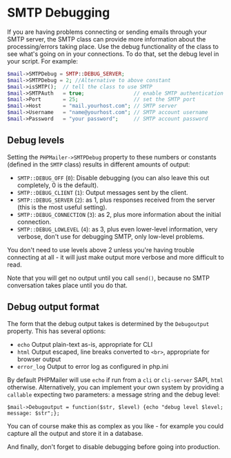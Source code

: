 # SMTP Debugging

If you are having problems connecting or sending emails through your SMTP server, the SMTP class can provide more information about the processing/errors taking place.
Use the debug functionality of the class to see what's going on in your connections. To do that, set the debug level in your script. For example:

```php
$mail->SMTPDebug = SMTP::DEBUG_SERVER;
$mail->SMTPDebug = 2; //Alternative to above constant
$mail->isSMTP();  // tell the class to use SMTP
$mail->SMTPAuth   = true;                // enable SMTP authentication
$mail->Port       = 25;                  // set the SMTP port
$mail->Host       = "mail.yourhost.com"; // SMTP server
$mail->Username   = "name@yourhost.com"; // SMTP account username
$mail->Password   = "your password";     // SMTP account password
```

## Debug levels

Setting the `PHPMailer->SMTPDebug` property to these numbers or constants (defined in the `SMTP` class) results in different amounts of output:

 * `SMTP::DEBUG_OFF` (`0`): Disable debugging (you can also leave this out completely, 0 is the default).
 * `SMTP::DEBUG_CLIENT` (`1`): Output messages sent by the client.
 * `SMTP::DEBUG_SERVER` (`2`): as 1, plus responses received from the server (this is the most useful setting).
 * `SMTP::DEBUG_CONNECTION` (`3`): as 2, plus more information about the initial connection.
 * `SMTP::DEBUG_LOWLEVEL` (`4`): as 3, plus even lower-level information, very verbose, don't use for debugging SMTP, only low-level problems.

You don't need to use levels above 2 unless you're having trouble connecting at all - it will just make output more verbose and more difficult to read.

Note that you will get no output until you call `send()`, because no SMTP conversation takes place until you do that.

## Debug output format

The form that the debug output takes is determined by the `Debugoutput` property. This has several options:

 * `echo` Output plain-text as-is, appropriate for CLI
 * `html` Output escaped, line breaks converted to `<br>`, appropriate for browser output
 * `error_log` Output to error log as configured in php.ini

By default PHPMailer will use `echo` if run from a `cli` or `cli-server` SAPI, `html` otherwise. Alternatively, you can implement your own system by providing a `callable` expecting two parameters: a message string and the debug level:

    $mail->Debugoutput = function($str, $level) {echo "debug level $level; message: $str";};

You can of course make this as complex as you like - for example you could capture all the output and store it in a database.

And finally, don't forget to disable debugging before going into production.
